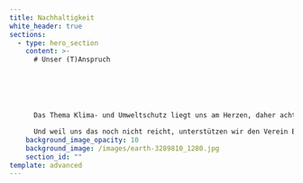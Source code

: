 ```yaml
---
title: Nachhaltigkeit
white_header: true
sections:
  - type: hero_section
    content: >-
      # Unser (T)Anspruch






      Das Thema Klima- und Umweltschutz liegt uns am Herzen, daher achten wir bei der Ernte der zarten Tannenwipfel stets auf einen schonenden und achtsamen Umgang mit dem Waldbestand. Wir nehmen Rücksicht auf die Natur und streben nach einem klimaneutralem Handeln. Dazu ist unser Verpackungsmaterial zu 100% recyclingfähig, wir beziehen 100% Ökostrom, wir vermeiden Plastik,

      Und weil uns das noch nicht reicht, unterstützen wir den Verein Bergwaldprojekt e.V. mit einem Spendenbeitrag mit jedem Produkt.
    background_image_opacity: 10
    background_image: /images/earth-3289810_1280.jpg
    section_id: ""
template: advanced
---
```

